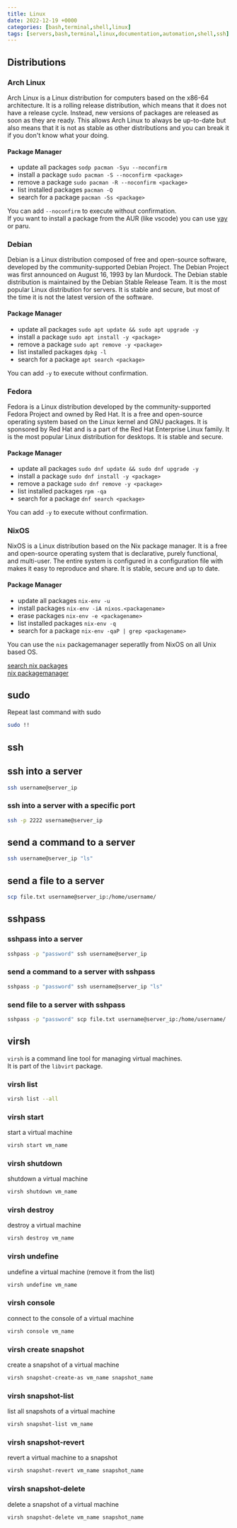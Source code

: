 ```yaml
---
title: Linux
date: 2022-12-19 +0000
categories: [bash,terminal,shell,linux]
tags: [servers,bash,terminal,linux,documentation,automation,shell,ssh]
---
```


## Distributions

### Arch Linux

Arch Linux is a Linux distribution for computers based on the x86-64 architecture. It is a rolling release distribution, which means that it does not have a release cycle. Instead, new versions of packages are released as soon as they are ready. This allows Arch Linux to always be up-to-date but also means that it is not as stable as other distributions and you can break it if you don't know what your doing.

#### Package Manager

* update all packages `sodp pacman -Syu --noconfirm`
* install a package `sudo pacman -S --noconfirm <package>`
* remove a package `sudo pacman -R --noconfirm <package>`
* list installed packages `pacman -Q`
* search for a package `pacman -Ss <package>`

You can add `--noconfirm` to execute without confirmation. <br>
If you want to install a package from the AUR (like vscode) you can use [yay](https://saracenrhue.github.io/posts/yay/) or paru.

### Debian

Debian is a Linux distribution composed of free and open-source software, developed by the community-supported Debian Project. The Debian Project was first announced on August 16, 1993 by Ian Murdock. The Debian stable distribution is maintained by the Debian Stable Release Team. It is the most popular Linux distribution for servers. It is stable and secure, but most of the time it is not the latest version of the software.

#### Package Manager

* update all packages `sudo apt update && sudo apt upgrade -y`
* install a package `sudo apt install -y <package>`
* remove a package `sudo apt remove -y <package>`
* list installed packages `dpkg -l`
* search for a package `apt search <package>`

You can add `-y` to execute without confirmation.

### Fedora

Fedora is a Linux distribution developed by the community-supported Fedora Project and owned by Red Hat. It is a free and open-source operating system based on the Linux kernel and GNU packages. It is sponsored by Red Hat and is a part of the Red Hat Enterprise Linux family. It is the most popular Linux distribution for desktops. It is stable and secure.

#### Package Manager

* update all packages `sudo dnf update && sudo dnf upgrade -y`
* install a package `sudo dnf install -y <package>`
* remove a package `sudo dnf remove -y <package>`
* list installed packages `rpm -qa`
* search for a package `dnf search <package>`

You can add `-y` to execute without confirmation.

### NixOS

NixOS is a Linux distribution based on the Nix package manager. It is a free and open-source operating system that is declarative, purely functional, and multi-user. The entire system is configured in a configuration file with makes it easy to reproduce and share. It is stable, secure and up to date.

#### Package Manager

* update all packages `nix-env -u`
* install packages `nix-env -iA nixos.<packagename>`
* erase packages `nix-env -e <packagename>`
* list installed packages `nix-env -q`
* search for a package `nix-env -qaP | grep <packagename>`

You can use the `nix` packagemanager seperatlly from NixOS on all Unix based OS.

[search nix packages](https://search.nixos.org/packages) <br>
[nix packagemanager](https://saracenrhue.github.io/posts/nix/)

## sudo

Repeat last command with sudo

```bash
sudo !!
```

## ssh

## ssh into a server

```bash
ssh username@server_ip
```

### ssh into a server with a specific port

```bash
ssh -p 2222 username@server_ip
```

## send a command to a server

```bash
ssh username@server_ip "ls"
```

## send a file to a server

```bash
scp file.txt username@server_ip:/home/username/
```

## sshpass

### sshpass into a server

```bash
sshpass -p "password" ssh username@server_ip
```

### send a command to a server with sshpass

```bash
sshpass -p "password" ssh username@server_ip "ls"
```

### send file to a server with sshpass

```bash
sshpass -p "password" scp file.txt username@server_ip:/home/username/
```

## virsh

`virsh` is a command line tool for managing virtual machines.<br>
It is part of the `libvirt` package.

### virsh list

```bash
virsh list --all
```

### virsh start

start a virtual machine

```bash
virsh start vm_name
```

### virsh shutdown

shutdown a virtual machine

```bash
virsh shutdown vm_name
```

### virsh destroy

destroy a virtual machine

```bash
virsh destroy vm_name
```

### virsh undefine

undefine a virtual machine (remove it from the list)

```bash
virsh undefine vm_name
```

### virsh console

connect to the console of a virtual machine

```bash
virsh console vm_name
```

### virsh create snapshot

create a snapshot of a virtual machine

```bash
virsh snapshot-create-as vm_name snapshot_name
```

### virsh snapshot-list

list all snapshots of a virtual machine

```bash
virsh snapshot-list vm_name
```

### virsh snapshot-revert

revert a virtual machine to a snapshot

```bash
virsh snapshot-revert vm_name snapshot_name
```

### virsh snapshot-delete

delete a snapshot of a virtual machine

```bash
virsh snapshot-delete vm_name snapshot_name
```
